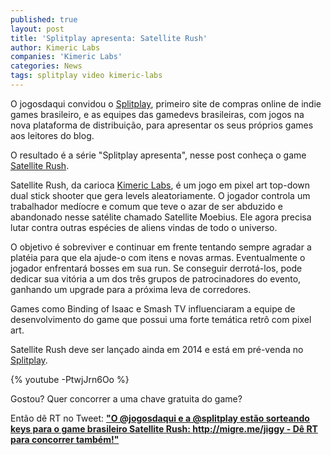 ```yaml
---
published: true
layout: post
title: 'Splitplay apresenta: Satellite Rush'
author: Kimeric Labs
companies: 'Kimeric Labs'
categories: News
tags: splitplay video kimeric-labs
---
```

O jogosdaqui convidou o [Splitplay](http://www.splitplay.com.br/pt"), primeiro site de compras online de indie games brasileiro, e as equipes das gamedevs brasileiras, com jogos na nova plataforma de distribuição, para apresentar os seus próprios games aos leitores do blog. 

O resultado é a série "Splitplay apresenta", nesse post conheça o game [Satellite Rush](http://www.splitplay.com/pt/games/satellite-rush").

Satellite Rush, da carioca [Kimeric Labs](http://www.kimericlabs.com"), é um jogo em pixel art top-down dual stick shooter que gera levels aleatoriamente. O jogador controla um trabalhador medíocre e comum que teve o azar de ser abduzido e abandonado nesse satélite chamado Satellite Moebius. Ele agora precisa lutar contra outras espécies de aliens vindas de todo o universo. 

O objetivo é sobreviver e continuar em frente tentando sempre agradar a platéia para que ela ajude-o com itens e novas armas. Eventualmente o jogador enfrentará bosses em sua run. Se conseguir derrotá-los, pode dedicar sua vitória a um dos três grupos de patrocinadores do evento, ganhando um upgrade para a próxima leva de corredores.

Games como Binding of Isaac e Smash TV influenciaram a equipe de desenvolvimento do game que possui uma forte temática retrô com pixel art.

Satellite Rush deve ser lançado ainda em 2014 e está em pré-venda no [Splitplay](http://www.splitplay.com/pt/games/satellite-rush").

{% youtube -PtwjJrn6Oo %}

Gostou? Quer concorrer a uma chave gratuita do game?

Então dê RT no Tweet: 
**["O @jogosdaqui e a @splitplay estão sorteando keys para o game brasileiro Satellite Rush: http://migre.me/jiggy - Dê RT para concorrer também!"](https://twitter.com/jogosdaqui/status/469416818294415360")**